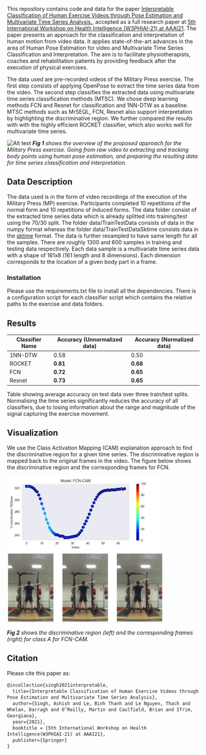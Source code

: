 This repository contains code and data for the paper [Interpretable Classification of Human Exercise Videos through Pose Estimation and Multivariate Time Series Analysis.](https://www.researchgate.net/publication/348436597_Interpretable_Classification_of_Human_Exercise_Videos_through_Pose_Estimation_and_Multivariate_Time_Series_Analysis), accepted as a full research paper at [5th International Workshop on Health Intelligence
(W3PHIAI-21) at AAAI21](http://w3phiai2021.w3phi.com/index.html#).
The paper presents an approach for the classification and interpretation
of human motion from video data. It applies state-of-the-art advances in
the area of Human Pose Estimation for video and Multivariate Time Series Classification
and Interpretation. The aim is to facilitate physiotherapists, coaches and rehabilitation
patients by providing feedback after the execution of physical exercises. 

The data used are pre-recorded videos of the Military Press exercise. The first step consists of applying
OpenPose to extract the time series data from the video. The second step
classifies the extracted data using multivariate time series classification methods (MTSC). 
We chose deep learning methods FCN and Resnet for classification and 1NN-DTW as a baseline. 
MTSC methods such as MrSEQL, FCN, Resnet also support interpretation 
by highlighting the discriminative region. We further compared the results with 
with the highly efficient ROCKET classifier, which also works well for multivariate time series.

![Alt text](figs/overview.png?raw=true)
<em>**Fig 1** shows the overview of the proposed approach for the Military Press exercise. Going from raw video to
extracting and tracking body points using human pose estimation, and preparing the resulting data for
time series classification and interpretation.</em>

## Data Description
The data used is in the form of video recordings of the execution of the Military Press (MP) exercise.
Participants completed 10 repetitions of the normal form and 10 repetitions of induced forms. 
The data folder consist of the extracted time series data which is already splitted into training/test using the 70/30 split.
The folder data/TrainTestData consists of data in the numpy format whereas the folder data/TrainTestDataSktime consists data in the [sktime](https://www.sktime.org/en/latest/) format.
The data is further resampled to have same length for all the samples.
There are roughly 1300 and 600 samples in training
and testing data respectively. Each data sample is a multivariate time series data with a
shape of 161x8 (161 length and 8 dimensions). Each dimension corresponds to the location of a given body part in a frame.

### Installation
Please use the requirements.txt file to install all the dependencies. There is a configuration script for each 
classifier script which contains the relative paths to the exercise and data folders.


## Results
Classifier Name | Accuracy (Unnormalized data) | Accuracy (Normalized data)
--------------- | -----------------------------| ---------------
1NN-DTW | 0.58 | 0.50 
ROCKET | **0.81** | **0.68**
FCN | **0.72** | **0.65**
Resnet | **0.73** | **0.65**

Table showing average accuracy on test data over three train/test splits. Normalising the time series
significantly reduces the accuracy of all classifiers, due to losing information about the range and
magnitude of the signal capturing the exercise movement.

## Visualization
We use the Class Activation Mapping (CAM) explanation approach to find the discriminative region for a given time series.
The discriminative region is mapped back to the original frames in the video. The figure below 
shows the discriminative region and the corresponding frames for
FCN.

![Alt](figs/fcn_region2.jpg) ![Alt](figs/fcn_frame.png)

<em>**Fig 2** shows the discriminative region (left) and the corresponding frames (right) 
for class A for FCN-CAM. </em>

## Citation
Please cite this paper as:
```
@incollection{singh2021interpretable,
  title={Interpretable Classification of Human Exercise Videos through Pose Estimation and Multivariate Time Series Analysis},
  author={Singh, Ashish and Le, Binh Thanh and Le Nguyen, Thach and Whelan, Darragh and O’Reilly, Martin and Caulfield, Brian and Ifrim, Georgiana},
  year={2021},
  booktitle = {5th International Workshop on Health Intelligence(W3PHIAI-21) at AAAI21},
  publisher={Springer}
}
```

